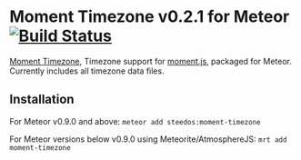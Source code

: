 # Moment Timezone v0.2.1 for Meteor [![Build Status](https://travis-ci.org/acreeger/meteor-moment-timezone.svg?branch=master)](https://travis-ci.org/acreeger/meteor-moment-timezone)

[Moment Timezone](http://momentjs.com/timezone/), Timezone support for [moment.js](http://momentjs.com), packaged for Meteor. Currently includes all timezone data files.

Installation
------------

For Meteor v0.9.0 and above:
`meteor add steedos:moment-timezone`

For Meteor versions below v0.9.0 using Meteorite/AtmosphereJS:
`mrt add moment-timezone`
